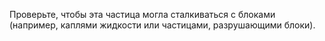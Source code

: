 Проверьте, чтобы эта частица могла сталкиваться с блоками (например, каплями жидкости или частицами, разрушающими блоки).